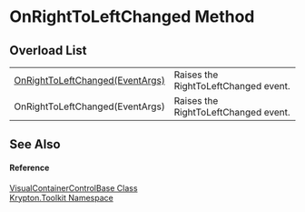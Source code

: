 # OnRightToLeftChanged Method


## Overload List
<table>
<tr>
<td><a href="55022b14-e7be-0eeb-0c84-504ebfa3ec31.md">OnRightToLeftChanged(EventArgs)</a></td>
<td>Raises the RightToLeftChanged event.</td></tr>
<tr>
<td>OnRightToLeftChanged(EventArgs)</td>
<td>Raises the RightToLeftChanged event.</td></tr>
</table>

## See Also


#### Reference
<a href="d1aa6cad-cf50-f2df-2763-4ffd4d57843a.md">VisualContainerControlBase Class</a>  
<a href="79d2eac2-21f4-54ff-7552-b20c33c30600.md">Krypton.Toolkit Namespace</a>  
